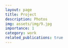 ```yaml
---
layout: page
title: Project 
description: Photos
img: assets/img/9.jpg
importance: 1
category: work
related_publications: true
---
```

